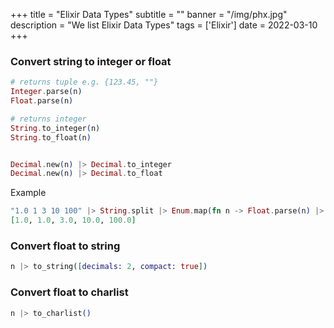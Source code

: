 +++
title = "Elixir Data Types"
subtitle = ""
banner = "/img/phx.jpg"
description = "We list Elixir Data Types"
tags = ['Elixir']
date = 2022-03-10
+++

### Convert string to integer or float

``` elixir
# returns tuple e.g. {123.45, ""}
Integer.parse(n)
Float.parse(n)

# returns integer
String.to_integer(n)
String.to_float(n)


Decimal.new(n) |> Decimal.to_integer
Decimal.new(n) |> Decimal.to_float
```


Example
``` elixir
"1.0 1 3 10 100" |> String.split |> Enum.map(fn n -> Float.parse(n) |> elem(0) end)
[1.0, 1.0, 3.0, 10.0, 100.0]
```


### Convert float to string

``` elixir
n |> to_string([decimals: 2, compact: true])
```



### Convert float to charlist

``` elixir
n |> to_charlist()
```



<!-- Integer.parse("01") # {1, ""}
Integer.parse("01.2") # {1, ".2"}
Integer.parse("0-1") # {0, "-1"}
Integer.parse("-01") # {-1, ""}
Integer.parse("x-01") # :error
Integer.parse("0-1x") # {0, "-1x"}
Similarly
String.to_integer/1
has the following results:
String.to_integer("01") # 1
String.to_integer("01.2") # ** (ArgumentError) argument error
:erlang.binary_to_integer("01.2")
String.to_integer("0-1") # ** (ArgumentError) argument error
:erlang.binary_to_integer("01.2")
String.to_integer("-01") # -1
String.to_integer("x-01") # ** (ArgumentError) argument error
:erlang.binary_to_integer("01.2")
String.to_integer("0-1x") # ** (ArgumentError) argument error
:erlang.binary_to_integer("01.2")
Instead, validate the string first.
re = Regex.compile!("^[+-]?[0-9]*\.?[0-9]*$")
Regex.match?(re, "01") # true
Regex.match?(re, "01.2") # true
Regex.match?(re, "0-1") # false
Regex.match?(re, "-01") # true
Regex.match?(re, "x-01") # false
Regex.match?(re, "0-1x") # false -->